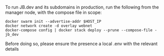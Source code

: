 To run JB.dev and its subdomains in production, run the following from the manager node, with the compose file in scope:

```
docker swarm init --advertise-addr $HOST_IP
docker network create -d overlay webnet
docker-compose config | docker stack deploy --prune --compose-file - jb_dev
```

Before doing so, please ensure the presence a local .env with the relevant details